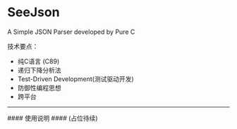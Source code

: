 # SeeJson
A Simple JSON Parser developed by Pure C


技术要点：<br>
* 纯C语言 (C89)
* 递归下降分析法
* Test-Driven Development(测试驱动开发)
* 防御性编程思想
* 跨平台
<hr>
#### 使用说明 ####
(占位待续)
